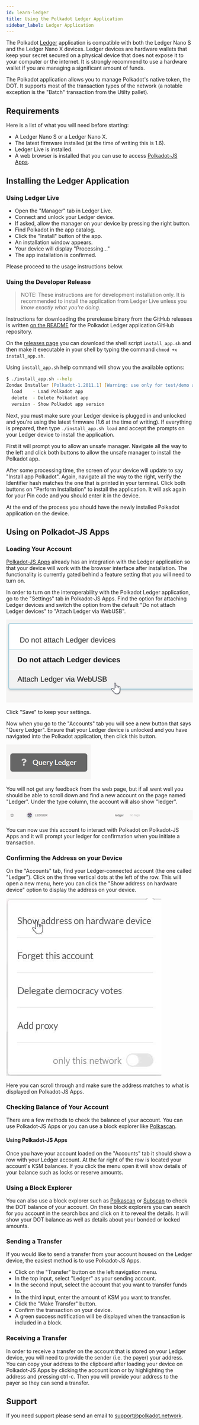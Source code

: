 ```yaml
---
id: learn-ledger
title: Using the Polkadot Ledger Application
sidebar_label: Ledger Application
---
```


The Polkadot [Ledger][] application is compatible with both the Ledger Nano S and the Ledger Nano X
devices. Ledger devices are hardware wallets that keep your secret secured on a physical device that
does not expose it to your computer or the internet. It is strongly recommend to use a hardware
wallet if you are managing a significant amount of funds.

The Polkadot application allows you to manage Polkadot's native token, the DOT. It supports most of
the transaction types of the network (a notable exception is the "Batch" transaction from the Utilty
pallet).

## Requirements

Here is a list of what you will need before starting:

- A Ledger Nano S or a Ledger Nano X.
- The latest firmware installed (at the time of writing this is 1.6).
- Ledger Live is installed.
- A web browser is installed that you can use to access [Polkadot-JS Apps][].

## Installing the Ledger Application

### Using Ledger Live

- Open the "Manager" tab in Ledger Live.
- Connect and unlock your Ledger device.
- If asked, allow the manager on your device by pressing the right button.
- Find Polkadot in the app catalog.
- Click the "Install" button of the app.
- An installation window appears.
- Your device will display "Processing…"
- The app installation is confirmed.

Please proceed to the usage instructions below.

### Using the Developer Release

> NOTE: These instructions are for development installation only. It is recommended to install the
> application from Ledger Live unless you _know exactly what you're doing_.

Instructions for downloading the prerelease binary from the GitHub releases is written [on the
README][prerelease instructions] for the Polkadot Ledger application GitHub repository.

On the [releases page][] you can download the shell script `install_app.sh` and then make it
executable in your shell by typing the command `chmod +x install_app.sh`.

Using `install_app.sh` help command will show you the available options:

```zsh
$ ./install_app.sh --help
Zondax Installer [Polkadot-1.2011.1] [Warning: use only for test/demo apps]
  load    - Load Polkadot app
  delete  - Delete Polkadot app
  version - Show Polkadot app version
```

Next, you must make sure your Ledger device is plugged in and unlocked and you're using the latest
firmware (1.6 at the time of writing). If everything is prepared, then type `./install_app.sh load`
and accept the prompts on your Ledger device to install the application.

First it will prompt you to allow an unsafe manager. Navigate all the way to the left and click both
buttons to allow the unsafe manager to install the Polkadot app.

After some processing time, the screen of your device will update to say "Install app Polkadot".
Again, navigate all the way to the right, verify the Identifier hash matches the one that is printed
in your terminal. Click both buttons on "Perform Installation" to install the application. It will
ask again for your Pin code and you should enter it in the device.

At the end of the process you should have the newly installed Polkadot application on the device.

## Using on Polkadot-JS Apps

### Loading Your Account

[Polkadot-JS Apps][] already has an integration with the Ledger application so that your device will
work with the browser interface after installation. The functionality is currently gated behind a
feature setting that you will need to turn on.

In order to turn on the interoperability with the Polkadot Ledger application, go to the "Settings"
tab in Polkadot-JS Apps. Find the option for attaching Ledger devices and switch the option from the
default "Do not attach Ledger devices" to "Attach Ledger via WebUSB".

![](assets/ledger.png)

Click "Save" to keep your settings.

Now when you go to the "Accounts" tab you will see a new button that says "Query Ledger". Ensure
that your Ledger device is unlocked and you have navigated into the Polkadot application, then click
this button.

![](assets/ledger-2.png)

You will not get any feedback from the web page, but if all went well you should be able to scroll
down and find a new account on the page named "Ledger". Under the type column, the account will also
show "ledger".

![](assets/ledger-3.png)

You can now use this account to interact with Polkadot on Polkadot-JS Apps and it will prompt your
ledger for confirmation when you initiate a transaction.

### Confirming the Address on your Device

On the "Accounts" tab, find your Ledger-connected account (the one called "Ledger"). Click on the
three vertical dots at the left of the row. This will open a new menu, here you can click the "Show
address on hardware device" option to display the address on your device.

![](assets/ledger-4.png)

Here you can scroll through and make sure the address matches to what is displayed on Polkadot-JS
Apps.

### Checking Balance of Your Account

There are a few methods to check the balance of your account. You can use Polkadot-JS Apps or you
can use a block explorer like [Polkascan][].

#### Using Polkadot-JS Apps

Once you have your account loaded on the "Accounts" tab it should show a row with your Ledger
account. At the far right of the row is located your account's KSM balances. If you click the menu
open it will show details of your balance such as locks or reserve amounts.

### Using a Block Explorer

You can also use a block explorer such as [Polkascan][] or [Subscan][] to check the DOT balance of
your account. On these block explorers you can search for you account in the search box and click on
it to reveal the details. It will show your DOT balance as well as details about your bonded or
locked amounts.

### Sending a Transfer

If you would like to send a transfer from your account housed on the Ledger device, the easiest
method is to use Polkadot-JS Apps.

- Click on the "Transfer" button on the left navigation menu.
- In the top input, select "Ledger" as your sending account.
- In the second input, select the account that you want to transfer funds to.
- In the third input, enter the amount of KSM you want to transfer.
- Click the "Make Transfer" button.
- Confirm the transaction on your device.
- A green success notification will be displayed when the transaction is included in a block.

### Receiving a Transfer

In order to receive a transfer on the account that is stored on your Ledger device, you will need to
provide the sender (i.e. the payer) your address. You can copy your address to the clipboard after
loading your device on Polkadot-JS Apps by clicking the account icon or by highlighting the address
and pressing ctrl-c. Then you will provide your address to the payer so they can send a transfer.

## Support

If you need support please send an email to
[support@polkadot.network](mailto:support@polkadot.network).

[ledger]: https://www.ledger.com/
[polkadot-js apps]: https://polkadot.js.org/apps
[prerelease instructions]: https://github.com/Zondax/ledger-polkadot#download-and-install
[releases page]: https://github.com/Zondax/ledger-polkadot/releases
[polkascan]: https://polkascan.io/polkadot
[subscan]: https://polkadot.subscan.io/
